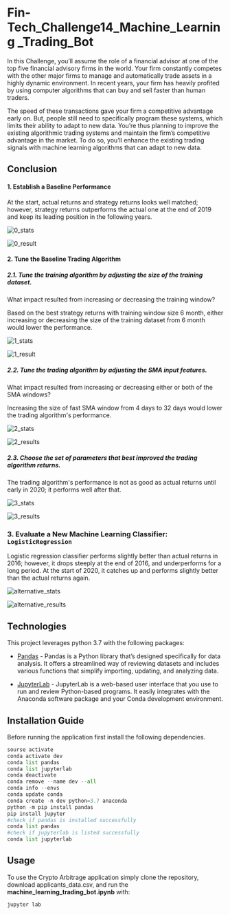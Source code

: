 # Fin-Tech_Challenge14_Machine_Learning _Trading_Bot

In this Challenge, you’ll assume the role of a financial advisor at one of the top five financial advisory firms in the world. Your firm constantly competes with the other major firms to manage and automatically trade assets in a highly dynamic environment. In recent years, your firm has heavily profited by using computer algorithms that can buy and sell faster than human traders.

The speed of these transactions gave your firm a competitive advantage early on. But, people still need to specifically program these systems, which limits their ability to adapt to new data. You’re thus planning to improve the existing algorithmic trading systems and maintain the firm’s competitive advantage in the market. To do so, you’ll enhance the existing trading signals with machine learning algorithms that can adapt to new data.




## Conclusion

#### 1. Establish a Baseline Performance

At the start, actual returns and strategy returns looks well matched; however, strategy returns outperforms the actual one at the end of 2019 and keep its leading position in the following years.

![0_stats](\images\0_stats.PNG)

![0_result](\images\0_result.png)

#### 2. Tune the Baseline Trading Algorithm

##### 2.1. Tune the training algorithm by adjusting the size of the training dataset.

What impact resulted from increasing or decreasing the training window? 

Based on the best strategy returns with training window size 6 month, either increasing or decreasing the size of the training dataset from 6 month would lower the performance.



![1_stats](\images\1_stats.PNG)

![1_result](\images\1_result.png)



##### 2.2. Tune the trading algorithm by adjusting the SMA input features.

What impact resulted from increasing or decreasing either or both of the SMA windows? 

Increasing the size of fast SMA window from 4 days to 32 days would lower the trading algorithm's performance.

![2_stats](\images\2_stats.PNG)

![2_results](\images\2_results.png)



##### 2.3. Choose the set of parameters that best improved the trading algorithm returns.

The trading algorithm's performance is not as good as actual returns until early in 2020; it performs well after that.

![3_stats](\images\3_stats.PNG)

![3_results](\images\3_results.png)

### 3. Evaluate a New Machine Learning Classifier: `LogisticRegression`

Logistic regression classifier performs slightly better than actual returns in 2016; however, it drops steeply at the end of 2016, and underperforms for a long period. At the start of 2020, it catches up and performs slightly better than the actual returns again.

![alternative_stats](\images\alternative_stats.PNG)

![alternative_results](\images\alternative_results.png)



## Technologies

This project leverages python 3.7 with the following packages:

  * [Pandas](https://pandas.pydata.org/) - Pandas is a Python library that’s designed specifically for data analysis. It offers a streamlined way of reviewing datasets and includes
    various functions that simplify importing, updating, and analyzing data.

  * [JupyterLab](https://jupyter.org/) - JupyterLab is a web-based user interface that you use to run and review Python-based programs. It easily integrates with the Anaconda
    software package and your Conda development environment.



## Installation Guide

Before running the application first install the following dependencies.

```python
sourse activate 
conda activate dev
conda list pandas
conda list jupyterlab
conda deactivate
conda remove --name dev --all
conda info --envs
conda update conda
conda create -n dev python=3.7 anaconda
python -m pip install pandas
pip install jupyter 
#check if pandas is installed successfully
conda list pandas
#check if jupyterlab is listed successfully
conda list jupyterlab
```



## Usage

To use the Crypto Arbitrage application simply clone the repository, download applicants_data.csv,   and run the **machine_learning_trading_bot.ipynb** with:

```python
jupyter lab
```

